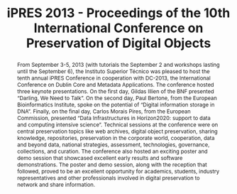---
abstract: 'From September 3-5, 2013 (with tutorials the September 2 and workshops
  lasting until the September 6), the Instituto Superior Técnico was pleased to host
  the tenth annual iPRES Conference in cooperation with DC-2013, the International
  Conference on Dublin Core and Metadata Applications.

  The conference hosted three keynote presentations. On the first day, Gildas Illien
  of the BNF presented “Darling, We Need to Talk”. On the second day, Paul Bertone,
  from the European Bioinformatics Institute, spoke on the potential of “Digital information
  storage in DNA”. Finally, on the final day, Carlos Morais Pires, from the European
  Commission, presented “Data Infrastructures in Horizon2020: support to data and
  computing intensive science”. Technical sessions at the conference were on central
  preservation topics like web archives, digital object preservation, sharing knowledge,
  repositories, preservation in the corporate world, cooperation, data and beyond
  data, national strategies, assessment, technologies, governance, collections, and
  curation.

  The conference also hosted an exciting poster and demo session that showcased excellent
  early results and software demonstrations. The poster and demo session, along with
  the reception that followed, proved to be an excellent opportunity for academics,
  students, industry representatives and other professionals involved in digital preservation
  to network and share information.'
creators:
- Borbinha, José
- Nelson, Michael
- Knight, Steve
date: null
document_url: https://services.phaidra.univie.ac.at/api/object/o:378099/download
grand_parent: iPRES
institutions: []
keywords:
- lisbon
landing_page_url: https://phaidra.univie.ac.at/o:378099
language: eng
layout: publication
license: CC BY-SA 2.0 AT
notes_url: null
parent: iPRES 2013
publication_type: poster
size: 12723002
slides_url: null
source_name: iPRES
title: iPRES 2013 - Proceedings of the 10th International Conference on Preservation
  of Digital Objects
year: 2013
---
